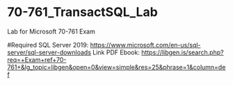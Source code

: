 # 70-761_TransactSQL_Lab
Lab for Microsoft 70-761 Exam

#Required
SQL Server 2019: https://www.microsoft.com/en-us/sql-server/sql-server-downloads
Link PDF Ebook: https://libgen.is/search.php?req=+Exam+ref+70-761+&lg_topic=libgen&open=0&view=simple&res=25&phrase=1&column=def
